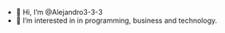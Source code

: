 - 👋 Hi, I’m @Alejandro3-3-3
- 👀 I’m interested in in programming, business and technology.

<!---
Alejandro3-3-3/Alejandro3-3-3 is a ✨ special ✨ repository because its `README.md` (this file) appears on your GitHub profile.
You can click the Preview link to take a look at your changes.
--->
